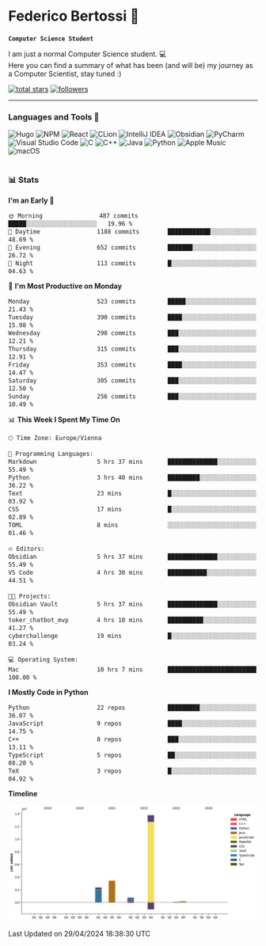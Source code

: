 # Federico Bertossi 🚀

**`Computer Science Student`**

[//]: # (Thanks to @ForrestKnight for the inspiration.)

<!-- TODO: Insert a banner image -->

I am just a normal Computer Science student. 💻 </br>
Here you can find a summary of what has been (and will be) my journey as a Computer Scientist, stay tuned :)

   <p>
      <a href="https://github.com/mrBymax?tab=repositories&sort=stargazers">
         <img alt="total stars" title="Total stars on GitHub" src="https://custom-icon-badges.demolab.com/github/stars/mrBymax?color=55960c&style=for-the-badge&labelColor=488207&logo=star"/></a>
<a href="https://github.com/mrBymax?tab=followers">
         <img alt="followers" title="Follow me on Github" src="https://custom-icon-badges.demolab.com/github/followers/mrBymax?color=236ad3&labelColor=1155ba&style=for-the-badge&logo=person-add&label=Follow&logoColor=white"/></a>
   </p>

---

<!-- TODO: Insert a GIF -->
### Languages and Tools 🧰

<!-- TODO: Change it with shields -->
![Hugo](https://img.shields.io/badge/Hugo-black.svg?style=for-the-badge&logo=Hugo)
![NPM](https://img.shields.io/badge/NPM-%23CB3837.svg?style=for-the-badge&logo=npm&logoColor=white)
![React](https://img.shields.io/badge/react-%2320232a.svg?style=for-the-badge&logo=react&logoColor=%2361DAFB)
![CLion](https://img.shields.io/badge/CLion-black?style=for-the-badge&logo=clion&logoColor=white)
![IntelliJ IDEA](https://img.shields.io/badge/IntelliJIDEA-000000.svg?style=for-the-badge&logo=intellij-idea&logoColor=white)
![Obsidian](https://img.shields.io/badge/Obsidian-%23483699.svg?style=for-the-badge&logo=obsidian&logoColor=white)
![PyCharm](https://img.shields.io/badge/pycharm-143?style=for-the-badge&logo=pycharm&logoColor=black&color=black&labelColor=green)
![Visual Studio Code](https://img.shields.io/badge/Visual%20Studio%20Code-0078d7.svg?style=for-the-badge&logo=visual-studio-code&logoColor=white)
![C](https://img.shields.io/badge/c-%2300599C.svg?style=for-the-badge&logo=c&logoColor=white)
![C++](https://img.shields.io/badge/c++-%2300599C.svg?style=for-the-badge&logo=c%2B%2B&logoColor=white)
![Java](https://img.shields.io/badge/java-%23ED8B00.svg?style=for-the-badge&logo=openjdk&logoColor=white)
![Python](https://img.shields.io/badge/python-3670A0?style=for-the-badge&logo=python&logoColor=ffdd54)
![Apple Music](https://img.shields.io/badge/Apple_Music-9933CC?style=for-the-badge&logo=apple-music&logoColor=white)
![macOS](https://img.shields.io/badge/mac%20os-000000?style=for-the-badge&logo=macos&logoColor=F0F0F0)


#

### 📊 Stats

<!-- ![My GitHub stats](https://github-readme-stats.vercel.app/api?username=mrBymax&show_icons=true&theme=dracula) -->


<!--START_SECTION:waka-->
**I'm an Early 🐤** 

```text
🌞 Morning                487 commits         █████░░░░░░░░░░░░░░░░░░░░   19.96 % 
🌆 Daytime                1188 commits        ████████████░░░░░░░░░░░░░   48.69 % 
🌃 Evening                652 commits         ███████░░░░░░░░░░░░░░░░░░   26.72 % 
🌙 Night                  113 commits         █░░░░░░░░░░░░░░░░░░░░░░░░   04.63 % 
```
📅 **I'm Most Productive on Monday** 

```text
Monday                   523 commits         █████░░░░░░░░░░░░░░░░░░░░   21.43 % 
Tuesday                  390 commits         ████░░░░░░░░░░░░░░░░░░░░░   15.98 % 
Wednesday                298 commits         ███░░░░░░░░░░░░░░░░░░░░░░   12.21 % 
Thursday                 315 commits         ███░░░░░░░░░░░░░░░░░░░░░░   12.91 % 
Friday                   353 commits         ████░░░░░░░░░░░░░░░░░░░░░   14.47 % 
Saturday                 305 commits         ███░░░░░░░░░░░░░░░░░░░░░░   12.50 % 
Sunday                   256 commits         ███░░░░░░░░░░░░░░░░░░░░░░   10.49 % 
```


📊 **This Week I Spent My Time On** 

```text
🕑︎ Time Zone: Europe/Vienna

💬 Programming Languages: 
Markdown                 5 hrs 37 mins       ██████████████░░░░░░░░░░░   55.49 % 
Python                   3 hrs 40 mins       █████████░░░░░░░░░░░░░░░░   36.22 % 
Text                     23 mins             █░░░░░░░░░░░░░░░░░░░░░░░░   03.92 % 
CSS                      17 mins             █░░░░░░░░░░░░░░░░░░░░░░░░   02.89 % 
TOML                     8 mins              ░░░░░░░░░░░░░░░░░░░░░░░░░   01.46 % 

🔥 Editors: 
Obsidian                 5 hrs 37 mins       ██████████████░░░░░░░░░░░   55.49 % 
VS Code                  4 hrs 30 mins       ███████████░░░░░░░░░░░░░░   44.51 % 

🐱‍💻 Projects: 
Obsidian Vault           5 hrs 37 mins       ██████████████░░░░░░░░░░░   55.49 % 
toker_chatbot_mvp        4 hrs 10 mins       ██████████░░░░░░░░░░░░░░░   41.27 % 
cyberchallenge           19 mins             █░░░░░░░░░░░░░░░░░░░░░░░░   03.24 % 

💻 Operating System: 
Mac                      10 hrs 7 mins       █████████████████████████   100.00 % 
```

**I Mostly Code in Python** 

```text
Python                   22 repos            █████████░░░░░░░░░░░░░░░░   36.07 % 
JavaScript               9 repos             ████░░░░░░░░░░░░░░░░░░░░░   14.75 % 
C++                      8 repos             ███░░░░░░░░░░░░░░░░░░░░░░   13.11 % 
TypeScript               5 repos             ██░░░░░░░░░░░░░░░░░░░░░░░   08.20 % 
TeX                      3 repos             █░░░░░░░░░░░░░░░░░░░░░░░░   04.92 % 
```



**Timeline**

![Lines of Code chart](https://raw.githubusercontent.com/mrBymax/mrBymax/main/assets/bar_graph.png)


 Last Updated on 29/04/2024 18:38:30 UTC
<!--END_SECTION:waka-->


[linkedin]: https://linkedin.com/federico-bertossi
[website]:  https://www.federicobertossi.com

</details>
